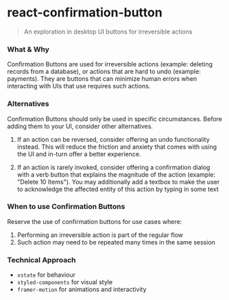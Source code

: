 # react-confirmation-button

> An exploration in desktop UI buttons for irreversible actions

### What & Why

Confirmation Buttons are used for irreversible actions (example: deleting
records from a database), or actions that are hard to undo (example: payments).
They are buttons that can minimize human errors when interacting with UIs that
use requires such actions.

### Alternatives

Confirmation Buttons should only be used in specific circumstances. Before
adding them to your UI, consider other alternatives.

1. If an action can be reversed, consider offering an undo functionality
   instead. This will reduce the friction and anxiety that comes with using the
   UI and in-turn offer a better experience.

2. If an action is rarely invoked, consider offering a confirmation dialog with
   a verb button that explains the magnitude of the action (example: "Delete 10
   Items"). You may additionally add a textbox to make the user to acknowledge
   the affected entity of this action by typing in some text

### When to use Confirmation Buttons

Reserve the use of confirmation buttons for use cases where:

1. Performing an irreversible action is part of the regular flow
2. Such action may need to be repeated many times in the same session

### Technical Approach

- `xstate` for behaviour
- `styled-components` for visual style
- `framer-motion` for animations and interactivity